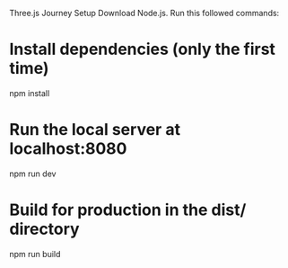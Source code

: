 Three.js Journey
Setup
Download Node.js. Run this followed commands:

# Install dependencies (only the first time)
npm install

# Run the local server at localhost:8080
npm run dev

# Build for production in the dist/ directory
npm run build

